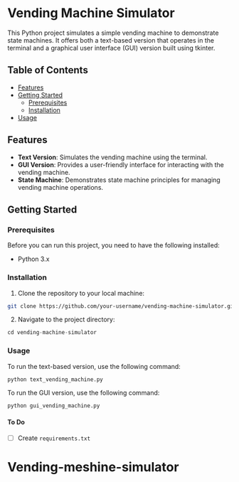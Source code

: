 # Vending Machine Simulator

This Python project simulates a simple vending machine to demonstrate state machines. It offers both a text-based version that operates in the terminal and a graphical user interface (GUI) version built using tkinter.

## Table of Contents
- [Features](#features)
- [Getting Started](#getting-started)
  - [Prerequisites](#prerequisites)
  - [Installation](#installation)
- [Usage](#usage)

## Features

- **Text Version**: Simulates the vending machine using the terminal.
- **GUI Version**: Provides a user-friendly interface for interacting with the vending machine.
- **State Machine**: Demonstrates state machine principles for managing vending machine operations.

## Getting Started

### Prerequisites

Before you can run this project, you need to have the following installed:

- Python 3.x


### Installation
1. Clone the repository to your local machine:
```bash
git clone https://github.com/your-username/vending-machine-simulator.git
```

2. Navigate to the project directory:
```python
cd vending-machine-simulator
```

### Usage

To run the text-based version, use the following command:
```python
python text_vending_machine.py
```

To run the GUI version, use the following command:
```python
python gui_vending_machine.py
```


#### To Do
- [ ] Create `requirements.txt`
# Vending-meshine-simulator
